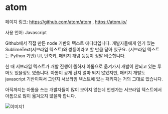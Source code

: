# atom

페이지 링크: https://github.com/atom/atom , https://atom.io/

사용 언어: Javascript


Github에서 직접 만든 node 기반의 텍스트 에디터입니다. 개발자들에게 인기 있는 SublimeText(서브라임 텍스트)와 쌍둥이라고 할 만큼 닮아 있구요. (서브라임 텍스트는 Python 기반) UI, 단축키, 패키지 개념 등등이 정말 비슷합니다. 

한 때 서브라임 텍스트가 개발 진행이 뜸하자 아톰으로 옮겨가서 개발이 안되고 있는 루머도 있을정도 였습니다. 아톰이 공개 된지 얼마 되지 않았지만, 패키지 개발도 javascript 기반이여서 그런지 서브라임 텍스트에 있는 패키지는 거의 그대로 있습니다. 

아직까지는 아톰을 쓰는 개발자들이 많이 보이지 않는데 언젠가는 서브라임 텍스트에서 아톰으로 많이 옮겨오지 않을까 합니다.


![이미지1](../img/002-25.png)
